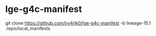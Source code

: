 # lge-g4c-manifest

git clone https://github.com/ny4rlk0/lge-g4c-manifest -b lineage-15.1 .repo/local_manifests

